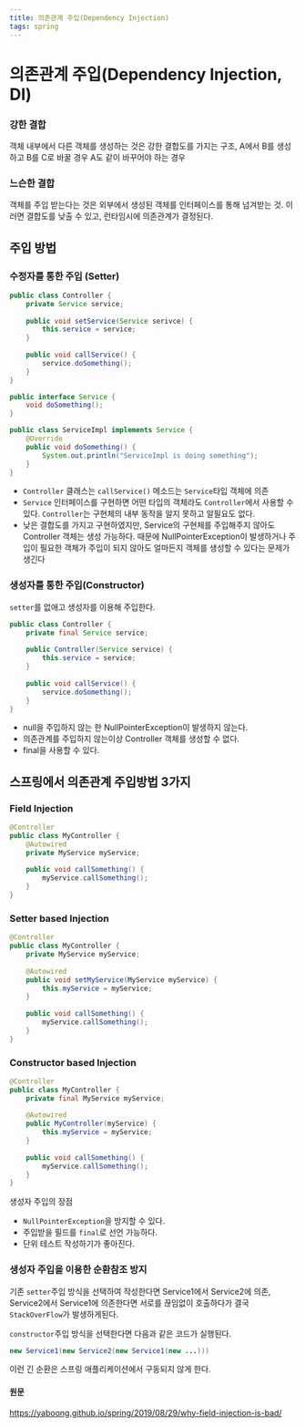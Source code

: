 ```yaml
---
title: 의존관계 주입(Dependency Injection)
tags: spring
---
```


# 의존관계 주입(Dependency Injection, DI)

### 강한 결합

객체 내부에서 다른 객체를 생성하는 것은 강한 결합도를 가지는 구조, A에서 B를 생성하고 B를 C로 바꿀 경우 A도 같이 바꾸어야 하는 경우

### 느슨한 결합

객체를 주입 받는다는 것은 외부에서 생성된 객체를 인터페이스를 통해 넘겨받는 것. 이러면 결합도를 낮출 수 있고, 런타임시에 의존관계가 결정된다.



## 주입 방법

### 수정자를 통한 주입 (Setter)

```java
public class Controller {
    private Service service;
    
    public void setService(Service serivce) {
        this.service = service;
    }
    
    public void callService() {
        service.doSomething();
    }
}
```

```java
public interface Service {
    void doSomething();
}
```

```java
public class ServiceImpl implements Service {
    @Override
    public void doSomething() {
        System.out.println("ServiceImpl is doing something");
    }
}
```

- `Controller` 클래스는 `callService()` 메소드는 `Service`타입 객체에 의존
- `Service` 인터페이스를 구현하면 어떤 타입의 객체라도 `Controller`에서 사용할 수 있다. `Controller`는 구현체의 내부 동작을 알지 못하고 알필요도 없다.
- 낮은 결합도를 가지고 구현하였지만, Service의 구현체를 주입해주지 않아도 Controller 객체는 생성 가능하다. 때문에 NullPointerException이 발생하거나 주입이 필요한 객체가 주입이 되지 않아도 얼마든지 객체를 생성할 수 있다는 문제가 생긴다



### 생성자를 통한 주입(Constructor)

`setter`를 없애고 생성자를 이용해 주입한다.

```java
public class Controller {
    private final Service service;
    
    public Controller(Service service) {
        this.service = service;
    }
    
    public void callService() {
        service.doSomething();
    }
}
```

- null을 주입하지 않는 한 NullPointerException이 발생하지 않는다.
- 의존관계를 주입하지 않는이상 Controller 객체를 생성할 수 없다.
- final을 사용할 수 있다.



## 스프링에서 의존관계 주입방법 3가지

### Field Injection

```java
@Controller
public class MyController {
    @Autowired
    private MyService myService;
    
    public void callSomething() {
        myService.callSomething();
    }
}
```

### Setter based Injection

```java
@Controller
public class MyController {
    private MyService myService;
    
    @Autowired
    public void setMyService(MyService myService) {
        this.myService = myService;
    }
    
    public void callSomething() {
        myService.callSomething();
    }
}
```

### Constructor based Injection

```java
@Controller
public class MyController {
    private final MyService myService;
    
    @Autowired
    public MyController(myService) {
        this.myService = myService;
    }
    
    public void callSomething() {
        myService.callSomething();
    }
}
```

생성자 주입의 장점

- `NullPointerException`을 방지할 수 있다.
- 주입받을 필드를 `final`로 선언 가능하다.
- 단위 테스트 작성하기가 좋아진다.



### 생성자 주입을 이용한 순환참조 방지

기존 `setter`주입 방식을 선택하여 작성한다면 Service1에서 Service2에 의존, Service2에서 Service1에 의존한다면 서로를 끊임없이 호출하다가 결국 `StackOverFlow`가 발생하게된다.

`constructor`주입 방식을 선택한다면 다음과 같은 코드가 실행된다.

```java
new Service1(new Service2(new Service1(new ...)))
```

이런 긴 순환은 스프링 애플리케이션에서 구동되지 않게 한다.



#### 원문

https://yaboong.github.io/spring/2019/08/29/why-field-injection-is-bad/
